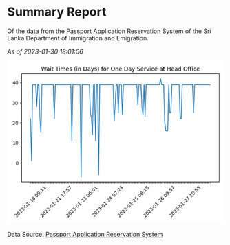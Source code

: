 # Summary Report

Of the data from the Passport Application Reservation System of the Sri Lanka Department of Immigration and Emigration.

*As of 2023-01-30 18:01:06*

![Wait Time Chart](summary.wait_time_chart.png)

Data Source: [Passport Application Reservation System](https://eservices.immigration.gov.lk:8443/appointment/pages/reservationApplication.xhtml)